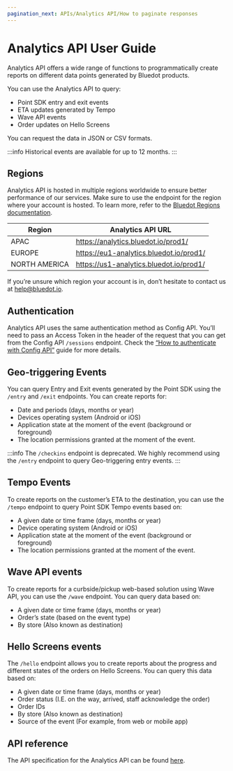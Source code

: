 ```yaml
---
pagination_next: APIs/Analytics API/How to paginate responses
---
```


Analytics API User Guide
========================

Analytics API offers a wide range of functions to programmatically create reports on different data points generated by Bluedot products.

You can use the Analytics API to query:

*   Point SDK entry and exit events
*   ETA updates generated by Tempo
*   Wave API events
*   Order updates on Hello Screens

You can request the data in JSON or CSV formats.

:::info
Historical events are available for up to 12 months.
:::

Regions
-------

Analytics API is hosted in multiple regions worldwide to ensure better performance of our services. Make sure to use the endpoint for the region where your account is hosted. To learn more, refer to the [Bluedot Regions documentation](../../Regions%20URLs.md).

| **Region**    | **Analytics API URL**                   |
|---------------|-----------------------------------------|
| APAC          | https://analytics.bluedot.io/prod1/     |
| EUROPE        | https://eu1-analytics.bluedot.io/prod1/ |
| NORTH AMERICA | https://us1-analytics.bluedot.io/prod1/ |

If you’re unsure which region your account is in, don’t hesitate to contact us at [help@bluedot.io](mailto:help@bluedot.io).

Authentication
--------------

Analytics API uses the same authentication method as Config API. You’ll need to pass an Access Token in the header of the request that you can get from the Config API `/sessions` endpoint. Check the [“How to authenticate with Config API”](../Config%20API/How%20to%20authenticate%20with%20Config%20API.md) guide for more details.

Geo-triggering Events
---------------------

You can query Entry and Exit events generated by the Point SDK using the `/entry` and `/exit` endpoints. You can create reports for:

*   Date and periods (days, months or year)
*   Devices operating system (Android or iOS)
*   Application state at the moment of the event (background or foreground)
*   The location permissions granted at the moment of the event.

:::info
The `/checkins` endpoint is deprecated. We highly recommend using the `/entry` endpoint to query Geo-triggering entry events.
:::

Tempo Events
------------

To create reports on the customer’s ETA to the destination, you can use the `/tempo` endpoint to query Point SDK Tempo events based on:

*   A given date or time frame (days, months or year)
*   Device operating system (Android or iOS)
*   Application state at the moment of the event (background or foreground)
*   The location permissions granted at the moment of the event.

Wave API events
---------------

To create reports for a curbside/pickup web-based solution using Wave API, you can use the `/wave` endpoint. You can query data based on:

*   A given date or time frame (days, months or year)
*   Order’s state (based on the event type)
*   By store (Also known as destination)

Hello Screens events
--------------------

The `/hello` endpoint allows you to create reports about the progress and different states of the orders on Hello Screens. You can query this data based on:

*   A given date or time frame (days, months or year)
*   Order status (I.E. on the way, arrived, staff acknowledge the order)
*   Order IDs
*   By store (Also known as destination)
*   Source of the event (For example, from web or mobile app)

API reference
-------------

The API specification for the Analytics API can be found [here](https://analytics-docs.bluedot.io/).